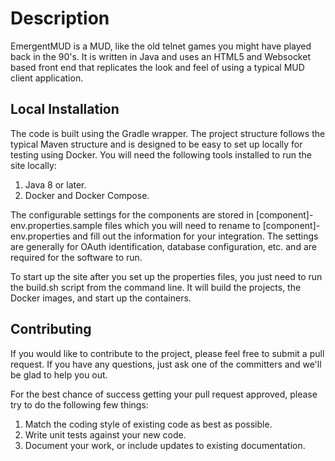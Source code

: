 # Description
EmergentMUD is a MUD, like the old telnet games you might have played back in the 90's. It is written in Java and uses an HTML5 and Websocket based front end that replicates the look and feel of using a typical MUD client application.

## Local Installation
The code is built using the Gradle wrapper. The project structure follows the typical Maven structure and is designed to be easy to set up locally for testing using Docker. You will need the following tools installed to run the site locally:

1. Java 8 or later.
1. Docker and Docker Compose.

The configurable settings for the components are stored in [component]-env.properties.sample files which you will need to rename to [component]-env.properties and fill out the information for your integration. The settings are generally for OAuth identification, database configuration, etc. and are required for the software to run.

To start up the site after you set up the properties files, you just need to run the build.sh script from the command line. It will build the projects, the Docker images, and start up the containers.

## Contributing
If you would like to contribute to the project, please feel free to submit a pull request. If you have any questions, just ask one of the committers and we'll be glad to help you out.

For the best chance of success getting your pull request approved, please try to do the following few things:

1. Match the coding style of existing code as best as possible.
1. Write unit tests against your new code.
1. Document your work, or include updates to existing documentation.

